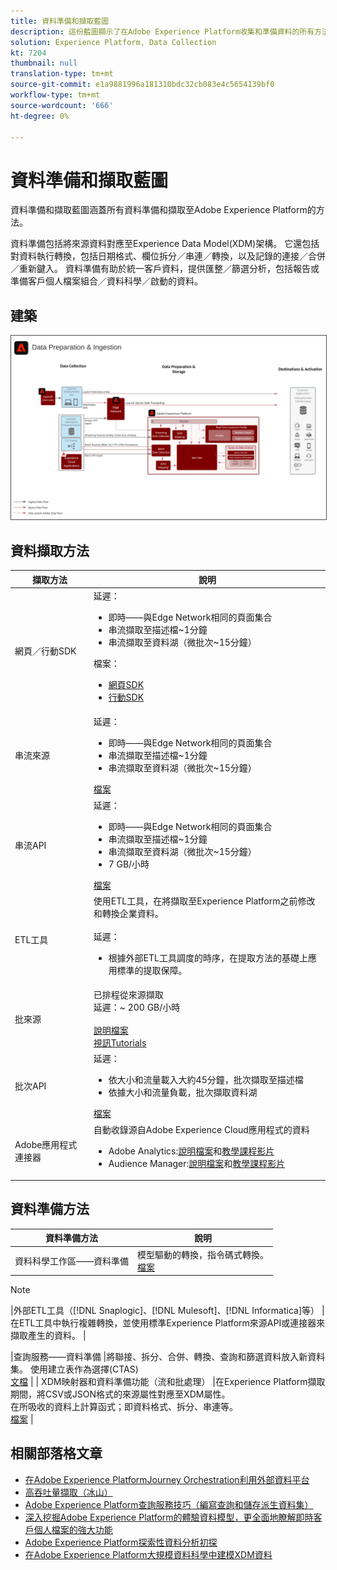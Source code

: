 ```yaml
---
title: 資料準備和擷取藍圖
description: 這份藍圖顯示了在Adobe Experience Platform收集和準備資料的所有方法。
solution: Experience Platform, Data Collection
kt: 7204
thumbnail: null
translation-type: tm+mt
source-git-commit: e1a9881996a181310bdc32cb083e4c5654139bf0
workflow-type: tm+mt
source-wordcount: '666'
ht-degree: 0%

---
```



# 資料準備和擷取藍圖

資料準備和擷取藍圖涵蓋所有資料準備和擷取至Adobe Experience Platform的方法。

資料準備包括將來源資料對應至Experience Data Model(XDM)架構。 它還包括對資料執行轉換，包括日期格式、欄位拆分／串連／轉換，以及記錄的連接／合併／重新鍵入。 資料準備有助於統一客戶資料，提供匯整／篩選分析，包括報告或準備客戶個人檔案組合／資料科學／啟動的資料。

## 建築

<img src="assets/dataingest.svg" alt="資料準備與擷取藍圖的參考架構" style="border:1px solid #4a4a4a" />

## 資料擷取方法

| 擷取方法 | 說明 |
|------------------------------|-----------------------------------------------------------------------------------------------------------------------------------------------------------------------------------------------------------------------------------------------------------------------------------------------------------------------------------------------------------------------------------------------------------------------------------------|
| 網頁／行動SDK | 延遲：<ul><li>即時——與Edge Network相同的頁面集合</li><li>串流擷取至描述檔~1分鐘</li><li>串流擷取至資料湖（微批次~15分鐘）</ul>檔案： <ul><li>[網頁SDK](https://experienceleague.corp.adobe.com/docs/web-sdk.html)</li><li>[行動SDK](https://experienceleague.adobe.com/docs/mobile.html?lang=en)</li></ul> |
| 串流來源 | 延遲：<ul><li>即時——與Edge Network相同的頁面集合</li><li>串流擷取至描述檔~1分鐘</li><li>串流擷取至資料湖（微批次~15分鐘）</li></ul>[檔案](https://experienceleague.adobe.com/docs/experience-platform/sources/home.html?lang=en#connectors) |
| 串流API | 延遲：<ul><li>即時——與Edge Network相同的頁面集合</li><li>串流擷取至描述檔~1分鐘</li><li>串流擷取至資料湖（微批次~15分鐘）</li><li>7 GB/小時</li></ul>[檔案](https://experienceleague.adobe.com/docs/experience-platform/ingestion/streaming/overview.html?lang=en#what-can-you-do-with-streaming-ingestion%3F) |
| ETL工具 | 使用ETL工具，在將擷取至Experience Platform之前修改和轉換企業資料。<br><br>延遲：<ul><li>根據外部ETL工具調度的時序，在提取方法的基礎上應用標準的提取保障。</li></ul> |
| 批來源 | 已排程從來源擷取<br>延遲：~ 200 GB/小時<br><br>[說明檔案](https://experienceleague.adobe.com/docs/experience-platform/sources/home.html?lang=en#connectors)<br>[視訊Tutorials](https://experienceleague.adobe.com/docs/platform-learn/tutorials/sources/overview.html) |
| 批次API | 延遲：<ul><li>依大小和流量載入大約45分鐘，批次擷取至描述檔</li><li>依據大小和流量負載，批次擷取資料湖</li></ul>[檔案](https://experienceleague.adobe.com/docs/experience-platform/ingestion/batch/overview.html?lang=en#batch) |
| Adobe應用程式連接器 | 自動收錄源自Adobe Experience Cloud應用程式的資料<ul><li>Adobe Analytics:[說明檔案](https://experienceleague.adobe.com/docs/experience-platform/sources/connectors/adobe-applications/analytics.html?lang=en#connectors)和[教學課程影片](https://experienceleague.adobe.com/docs/platform-learn/tutorials/sources/ingest-data-from-adobe-analytics.html)</li><li>Audience Manager:[說明檔案](https://experienceleague.adobe.com/docs/experience-platform/sources/connectors/adobe-applications/audience-manager.html?lang=en#connectors)和[教學課程影片](https://experienceleague.adobe.com/docs/platform-learn/tutorials/sources/ingest-data-from-aam.html)</li></ul> |


## 資料準備方法

| 資料準備方法 | 說明 |
|------------------------------------------------------------|------------------------------------------------------------------------------------------------------------------------------------------------------------------------------------------------------------------------------------------------------------------------------------------------|
| 資料科學工作區——資料準備 | 模型驅動的轉換，指令碼式轉換。<br>[檔案](https://experienceleague.adobe.com/docs/experience-platform/data-science-workspace/home.html?lang=en) |
>[!NOTE]
>
>|外部ETL工具（[!DNL Snaplogic]、[!DNL Mulesoft]、[!DNL Informatica]等） |在ETL工具中執行複雜轉換，並使用標準Experience Platform來源API或連接器來擷取產生的資料。                                                                                                                                                               |

|查詢服務——資料準備                                  |將聯接、拆分、合併、轉換、查詢和篩選資料放入新資料集。 使用建立表作為選擇(CTAS)<br>[文檔](https://experienceleague.adobe.com/docs/experience-platform/query/home.html?lang=en#sql)                                                                       |
| XDM映射器和資料準備功能（流和批處理）     |在Experience Platform擷取期間，將CSV或JSON格式的來源屬性對應至XDM屬性。<br>在所吸收的資料上計算函式；即資料格式、拆分、串連等。<br>[檔案](https://experienceleague.adobe.com/docs/experience-platform/data-prep/home.html?lang=en) |

## 相關部落格文章

* [在Adobe Experience PlatformJourney Orchestration利用外部資料平台](https://medium.com/adobetech/leveraging-external-data-platforms-in-adobe-experience-platform-journey-orchestration-54fc6134fe17?source=your_stories_page-------------------------------------)
* [高吞吐量擷取（冰山）](https://medium.com/adobetech/high-throughput-ingestion-with-iceberg-ccf7877a413f?source=your_stories_page-------------------------------------)
* [Adobe Experience Platform查詢服務技巧（編寫查詢和儲存派生資料集）](https://medium.com/adobetech/query-service-tricks-in-adobe-experience-platform-writing-queries-and-storing-derived-datasets-eaee0d6d683e?source=your_stories_page-------------------------------------)
* [深入挖掘Adobe Experience Platform的體驗資料模型，更全面地瞭解即時客戶個人檔案的強大功能](https://medium.com/adobetech/digging-into-adobe-experience-platforms-experience-data-model-to-more-fully-understand-the-power-3e109271e04f?source=your_stories_page-------------------------------------)
* [Adobe Experience Platform探索性資料分析初探](https://medium.com/adobetech/an-introductory-look-at-exploratory-data-analysis-on-adobe-experience-platform-1bfce7501d9a?source=your_stories_page-------------------------------------)
* [在Adobe Experience Platform大規模資料科學中建模XDM資料](https://medium.com/adobetech/modeling-xdm-data-for-data-science-at-scale-on-adobe-experience-platform-222bb2a6dbf7?source=your_stories_page-------------------------------------)

